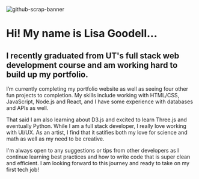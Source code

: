 ![github-scrap-banner](https://user-images.githubusercontent.com/69644797/126401498-46ef29ef-293a-4d57-97ad-2922795d50cf.jpg)


# Hi! My name is Lisa Goodell...

## I recently graduated from UT's full stack web development course and am working hard to build up my portfolio.

I’m currently completing my portfolio website as well as seeing four other fun projects to completion. My skills include working with HTML/CSS, JavaScript, Node.js and React, and I have some experience with databases and APIs as well. 

That said I am also learning about D3.js and excited to learn Three.js and eventually Python. While I am a full stack developer, I really love working with UI/UX. As an artist, I find that it satifies both my love for science and math as well as my need to be creative.

I'm always open to any suggestions or tips from other developers as I continue learning best practices and how to write code that is super clean and efficient. I am looking forward to this journey and ready to take on my first tech job!

